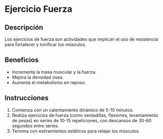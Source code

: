 # Ejercicio Fuerza
## Descripción
Los ejercicios de fuerza son actividades que implican el uso de resistencia para fortalecer y tonificar los músculos.

## Beneficios
- Incrementa la masa muscular y la fuerza.
- Mejora la densidad ósea.
- Aumenta el metabolismo en reposo.

## Instrucciones
1. Comienza con un calentamiento dinámico de 5-10 minutos.
2. Realiza ejercicios de fuerza (como sentadillas, flexiones, levantamiento de pesas) en series de 10-15 repeticiones, con descansos de 30-60 segundos entre series.
3. Termina con estiramientos estáticos para relajar los músculos.